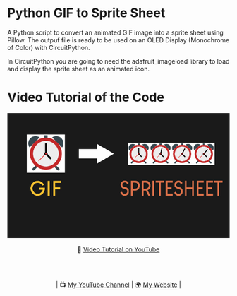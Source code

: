 # Python GIF to Sprite Sheet

A Python script to convert an animated GIF image into a sprite sheet using Pillow. The outpuf file is ready to be used on an OLED Display (Monochrome of Color) with CircuitPython.
 
 In CircuitPython you are going to need the adafruit_imageload library to load and display the sprite sheet as an animated icon.

# Video Tutorial of the Code

<p align="center">
  <img src="preview.jpg" alt="" width="800">
</p>

<p align="center">
🎥 <a href="https://youtu.be/bTRD8E66Pew">Video Tutorial on YouTube</a>
</p>

<br>
<br>
<p align="center">
| 📺 <a href="https://www.youtube.com/channel/UC3ivOTE5EgpmF2DHLBmWIWg">My YouTube Channel</a>
| 🌍 <a href="http://www.educ8s.tv">My Website</a> | <br>
</p>
